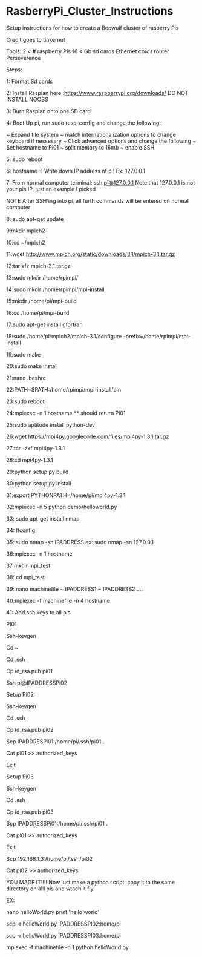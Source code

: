 # RasberryPi_Cluster_Instructions
Setup instructions for how to create a Beowulf cluster of rasberry Pis 

Credit goes to tinkernut


Tools:
2 < # raspberry Pis
16 <  Gb sd cards
Ethernet cords
router
Perseverence


Steps:

1: Format Sd cards

2: Install Raspian  here :https://www.raspberrypi.org/downloads/     DO NOT INSTALL NOOBS

3: Burn Raspian onto one SD card

4: Boot Up pi, run sudo rasp-config and change the following:

  ~ Expand file system
  ~ match internationalization options to change keyboard if nessesary
  ~ Click advanced options and change the following
        ~ Set hostname to Pi01
        ~ split memory to 16mb 
        ~ enable SSH

5: sudo reboot

6: hostname -I                Write down IP address of pi!  Ex: 127.0.0.1     

7: From normal computer terminal:    ssh pi@127.0.0.1    Note that 127.0.0.1 is not your pis IP, just an example I picked

NOTE After SSH'ing into pi, all furth commands will be entered on normal computer

8: sudo apt-get update

9:mkdir mpich2

10:cd ~/mpich2

11:wget http://www.mpich.org/static/downloads/3.1/mpich-3.1.tar.gz

12:tar xfz mpich-3.1.tar.gz

13:sudo mkdir /home/rpimpi/

14:sudo mkdir /home/rpimpi/mpi-install

15:mkdir /home/pi/mpi-build

16:cd /home/pi/mpi-build

17:sudo apt-get install gfortran

18:sudo /home/pi/mpich2/mpich-3.1/configure -prefix=/home/rpimpi/mpi-install

19:sudo make

20:sudo make install

21:nano .bashrc

22:PATH=$PATH:/home/rpimpi/mpi-install/bin

23:sudo reboot

24:mpiexec -n 1 hostname         ** should return Pi01

25:sudo aptitude install python-dev

26:wget https://mpi4py.googlecode.com/files/mpi4py-1.3.1.tar.gz

27:tar -zxf mpi4py-1.3.1

28:cd mpi4py-1.3.1

29:python setup.py build

30:python setup.py install

31:export PYTHONPATH=/home/pi/mpi4py-1.3.1

32:mpiexec -n 5 python demo/helloworld.py

33: sudo apt-get install nmap

34: Ifconfig

35: sudo nmap -sn IPADDRESS ex: sudo nmap -sn 127.0.0.1

36:mpiexec -n 1 hostname

37:mkdir mpi_test

38: cd mpi_test

39: nano machinefile
		~ IPADDRESS1
		~ IPADDRESS2
		....
		
40:mpiexec -f machinefile -n 4 hostname

41: Add ssh keys to all pis

PI01

Ssh-keygen

Cd ~

Cd .ssh

Cp id_rsa.pub pi01

Ssh pi@IPADDRESSPi02

Setup Pi02:

Ssh-keygen

Cd .ssh

Cp id_rsa.pub pi02

Scp IPADDRESPi01:/home/pi/.ssh/pi01 .

Cat pi01 >> authorized_keys

Exit

Setup Pi03

Ssh-keygen

Cd .ssh

Cp id_rsa.pub pi03

Scp IPADDRESSPi01:/home/pi/.ssh/pi01 .

Cat pi01 >> authorized_keys

Exit

Scp 192.168.1.3:/home/pi/.ssh/pi02

Cat pi02 >> authorized_keys

YOU MADE IT!!!!  Now just make a python script, copy it to the same directory on alll pis and wtach it fly

EX:

nano helloWorld.py
	print 'hello world'
	
scp -r helloWorld.py IPADDRESSPI02:home/pi

scp -r helloWorld.py IPADDRESSPI03:home/pi

mpiexec -f machinefile -n 1 python helloWorld.py
